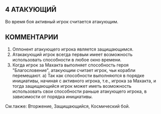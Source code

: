 4 АТАКУЮЩИЙ
---

Во время боя активный игрок считается атакующим.

КОММЕНТАРИИ
---
1) Оппонент атакующего игрока является защищающимся.
2) Атакакующий игрок всегда первым имеет возможность использовать способности в любое окно времени.
3) Когда игрок за Махакта выполняет способность героя "Благословение", атакующим считает игрок, чьи корабли перемещают.
   а) Так как способности выполняются в порядке инициативы, начиная с активного игрока, т.е., игрока за Махакта, и тогда защищающийся игрок может иметь возможность использовать свои способности раньше атакующего игрока, в зависимости от порядка инициативы.


См.также: Вторжение, Защищающийся, Космический бой.
